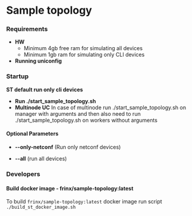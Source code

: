 # Sample topology 

### Requirements

- **HW**
  - Minimum 4gb free ram for simulating all devices
  - Minimum 1gb ram for simulating only CLI devices
- **Running uniconfig**

### Startup
**ST default run only cli devices**

- **Run ./start_sample_topology.sh**
- **Multinode UC** In case of multinode run ./start_sample_topology.sh on manager with arguments and then also need to run ./start_sample_topology.sh on workers without arguments 

#### Optional Parameters

- **--only-netconf** (Run only netconf devices)

- **--all** (run all devices)


### Developers

#### Build docker image - frinx/sample-topology:latest
To build `frinx/sample-topology:latest` docker image run script `./build_st_docker_image.sh`
